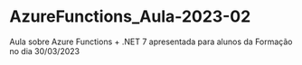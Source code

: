 # AzureFunctions_Aula-2023-02
Aula sobre Azure Functions + .NET 7 apresentada para alunos da Formação no dia 30/03/2023
